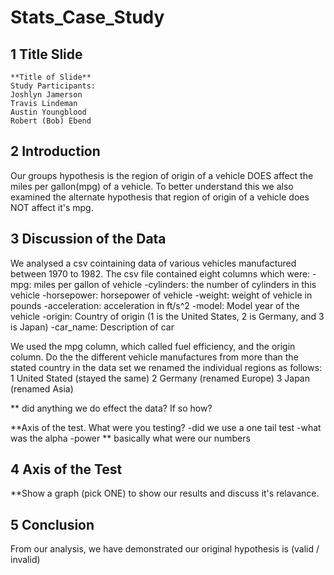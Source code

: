 # Stats_Case_Study
## 1 Title Slide
    **Title of Slide**
    Study Participants:
    Joshlyn Jamerson
    Travis Lindeman
    Austin Youngblood
    Robert (Bob) Ebend

## 2 Introduction
Our groups hypothesis is the region of origin of a vehicle DOES affect the miles per gallon(mpg) of a vehicle. To better understand this we also examined the alternate hypothesis that region of origin of a vehicle does NOT affect it's mpg.

## 3 Discussion of the Data
We analysed a csv cointaining data of various vehicles manufactured between 1970 to 1982. 
The csv file contained eight columns which were:
    -mpg: miles per gallon of vehicle
    -cylinders: the number of cylinders in this vehicle
    -horsepower: horsepower of vehicle
    -weight: weight of vehicle in pounds
    -acceleration: acceleration in ft/s^2
    -model: Model year of the vehicle
    -origin: Country of origin (1 is the United States, 2 is Germany, and 3 is Japan)
    -car_name: Description of car

We used the mpg column, which called fuel efficiency, and the origin column. Do the the different vehicle manufactures from more than the stated country in the data set we renamed the individual regions as follows:
    1 United Stated (stayed the same)
    2 Germany (renamed Europe)
    3 Japan (renamed Asia)

** did anything we do effect the data? If so how?

**Axis of the test. What were you testing? 
    -did we use a one tail test
    -what was the alpha
    -power
    ** basically what were our numbers


## 4 Axis of the Test
**Show a graph (pick ONE) to show our results and discuss it's relavance.



## 5 Conclusion
From our analysis, we have demonstrated our original hypothesis is (valid / invalid)


